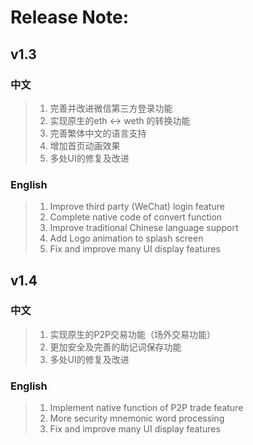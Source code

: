# Release Note:
## v1.3
### 中文
> 1. 完善并改进微信第三方登录功能
> 2. 实现原生的eth <-> weth 的转换功能
> 3. 完善繁体中文的语言支持
> 4. 增加首页动画效果
> 5. 多处UI的修复及改进

### English
> 1. Improve third party (WeChat) login feature
> 2. Complete native code of convert function
> 3. Improve traditional Chinese language support
> 4. Add Logo animation to splash screen
> 5. Fix and improve many UI display features

## v1.4
### 中文
> 1. 实现原生的P2P交易功能（场外交易功能）
> 2. 更加安全及完善的助记词保存功能
> 3. 多处UI的修复及改进

### English
> 1. Implement native function of P2P trade feature
> 2. More security mnemonic word processing
> 3. Fix and improve many UI display features
